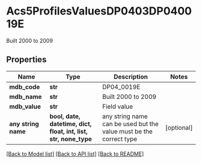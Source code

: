 # Acs5ProfilesValuesDP0403DP040019E

Built 2000 to 2009

## Properties
Name | Type | Description | Notes
------------ | ------------- | ------------- | -------------
**mdb_code** | **str** | DP04_0019E | 
**mdb_name** | **str** | Built 2000 to 2009 | 
**mdb_value** | **str** | Field value | 
**any string name** | **bool, date, datetime, dict, float, int, list, str, none_type** | any string name can be used but the value must be the correct type | [optional]

[[Back to Model list]](../README.md#documentation-for-models) [[Back to API list]](../README.md#documentation-for-api-endpoints) [[Back to README]](../README.md)


